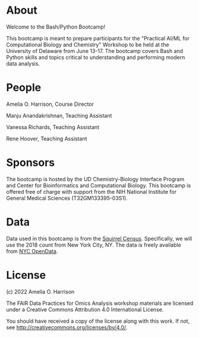 # About

Welcome to the Bash/Python Bootcamp!

This bootcamp is meant to prepare participants for the "Practical AI/ML for Computational Biology and Chemistry" Workshop to be held at the University of Delaware from June 13-17.  The bootcamp covers Bash and Python skills and topics critical to understanding and performing modern data analysis.  

# People

Amelia O. Harrison, Course Director

Manju Anandakrishnan, Teaching Assistant

Vanessa Richards, Teaching Assistant

Rene Hoover, Teaching Assistant

# Sponsors

The bootcamp is hosted by the UD Chemistry-Biology Interface Program and Center for Bioinformatics and Computational Biology. This bootcamp is offered free of charge with support from the NIH National Institute for General Medical Sciences (T32GM133395-03S1).

# Data

Data used in this bootcamp is from the [Squirrel Census](https://www.thesquirrelcensus.com/).  Specifically, we will use the 2018 count from New York City, NY.  The data is freely available from [NYC OpenData](https://data.cityofnewyork.us/Environment/2018-Central-Park-Squirrel-Census-Squirrel-Data/vfnx-vebw).

# License

(c) 2022 Amelia O. Harrison

The FAIR Data Practices for Omics Analysis workshop materials are licensed under a Creative Commons Attribution 4.0 International License.

You should have received a copy of the license along with this work. If not, see http://creativecommons.org/licenses/by/4.0/.
